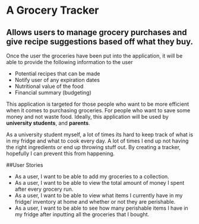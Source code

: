 # A Grocery Tracker

## Allows users to manage grocery purchases and give recipe suggestions based off what they buy.


Once the user the groceries have been put into the application, it will be able to provide the following information to the user
- Potential recipes that can be made 
- Notify user of any expiration dates
- Nutritional value of the food
- Financial summary (budgeting)

This application is targeted for those people who want 
to be more efficient when it comes to purchasing groceries.
For people who want to save some money and not waste food. 
Ideally, this application will be used by **university students**,
and **parents**.

As a university student myself, a lot of times its hard to keep track of
what is in my fridge and what to cook every day. A lot of times I end up
not having the right ingredients or end up throwing stuff out. By creating
a tracker, hopefully I can prevent this from happening.

##User Stories
- As a user, I want to be able to add my groceries to a collection.
- As a user, I want to be able to view the total amount of money I spent after every grocery run.
- As a user, I want to be able to view what items I currently have in my fridge/ inventory at home and whether or not 
they are perishable.
- As a user, I want to be able to see how many perishable items I have in my fridge after inputting all the groceries 
that I bought.
